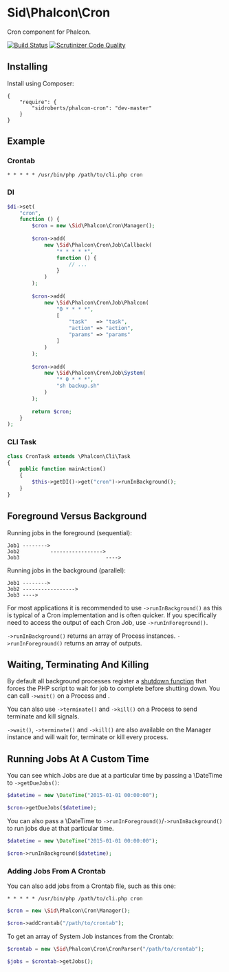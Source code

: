 Sid\Phalcon\Cron
================

Cron component for Phalcon.



[![Build Status](https://scrutinizer-ci.com/g/SidRoberts/phalcon-cron/badges/build.png?b=master)](https://scrutinizer-ci.com/g/SidRoberts/phalcon-cron/build-status/master)
[![Scrutinizer Code Quality](https://scrutinizer-ci.com/g/SidRoberts/phalcon-cron/badges/quality-score.png?b=master)](https://scrutinizer-ci.com/g/SidRoberts/phalcon-cron/?branch=master)



## Installing ##

Install using Composer:

```
{
	"require": {
		"sidroberts/phalcon-cron": "dev-master"
	}
}
```



## Example ##

### Crontab ###

```
* * * * * /usr/bin/php /path/to/cli.php cron
```

### DI ###

```php
$di->set(
	"cron",
	function () {
		$cron = new \Sid\Phalcon\Cron\Manager();
		
		$cron->add(
			new \Sid\Phalcon\Cron\Job\Callback(
				"* * * * *",
				function () {
					// ...
				}
			)
		);
		
		$cron->add(
			new \Sid\Phalcon\Cron\Job\Phalcon(
				"0 * * * *",
				[
					"task"   => "task",
					"action" => "action",
					"params" => "params"
				]
			)
		);
		
		$cron->add(
			new \Sid\Phalcon\Cron\Job\System(
				"* 0 * * *",
				"sh backup.sh"
			)
		);
		
		return $cron;
	}
);
```

### CLI Task ###

```php
class CronTask extends \Phalcon\Cli\Task
{
	public function mainAction()
	{
		$this->getDI()->get("cron")->runInBackground();
	}
}
```



## Foreground Versus Background ##

Running jobs in the foreground (sequential):

    Job1 -------->
    Job2          ----------------->
    Job3                            ---->

Running jobs in the background (parallel):

    Job1 -------->
    Job2 ----------------->
    Job3 ---->

For most applications it is recommended to use `->runInBackground()` as this is typical of a Cron implementation and is often quicker. If you specifically need to access the output of each Cron Job, use `->runInForeground()`.

`->runInBackground()` returns an array of Process instances. `->runInForeground()` returns an array of outputs.



## Waiting, Terminating And Killing ##

By default all background processes register a [shutdown function](http://php.net/manual/en/function.register-shutdown-function.php) that forces the PHP script to wait for job to complete before shutting down. You can call `->wait()` on a Process and .

You can also use `->terminate()` and `->kill()` on a Process to send terminate and kill signals.

`->wait()`, `->terminate()` and `->kill()` are also available on the Manager instance and will wait for, terminate or kill every process.



## Running Jobs At A Custom Time ##

You can see which Jobs are due at a particular time by passing a \DateTime to `->getDueJobs()`:

```php
$datetime = new \DateTime("2015-01-01 00:00:00");

$cron->getDueJobs($datetime);
```

You can also pass a \DateTime to `->runInForeground()`/`->runInBackground()` to run jobs due at that particular time.

```php
$datetime = new \DateTime("2015-01-01 00:00:00");

$cron->runInBackground($datetime);
```



### Adding Jobs From A Crontab ###

You can also add jobs from a Crontab file, such as this one:

```
* * * * * /usr/bin/php /path/to/cli.php cron
```

```php
$cron = new \Sid\Phalcon\Cron\Manager();

$cron->addCrontab("/path/to/crontab");
```

To get an array of System Job instances from the Crontab:

```php
$crontab = new \Sid\Phalcon\Cron\CronParser("/path/to/crontab");

$jobs = $crontab->getJobs();
```
